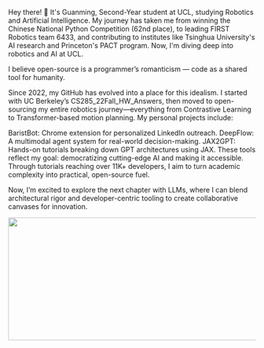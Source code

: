Hey there! 👋
It's Guanming, Second-Year student at UCL, studying Robotics and Artificial Intelligence. My journey has taken me from winning the Chinese National Python Competition (62nd place), to leading FIRST Robotics team 6433, and contributing to institutes like Tsinghua University's AI research and Princeton's PACT program. Now, I'm diving deep into robotics and AI at UCL.

I believe open-source is a programmer’s romanticism — code as a shared tool for humanity.

Since 2022, my GitHub has evolved into a place for this idealism. I started with UC Berkeley’s CS285_22Fall_HW_Answers, then moved to open-sourcing my entire robotics journey—everything from Contrastive Learning to Transformer-based motion planning. My personal projects include:

BaristBot: Chrome extension for personalized LinkedIn outreach.
DeepFlow: A multimodal agent system for real-world decision-making.
JAX2GPT: Hands-on tutorials breaking down GPT architectures using JAX.
These tools reflect my goal: democratizing cutting-edge AI and making it accessible. Through tutorials reaching over 11K+ developers, I aim to turn academic complexity into practical, open-source fuel.

Now, I’m excited to explore the next chapter with LLMs, where I can blend architectural rigor and developer-centric tooling to create collaborative canvases for innovation.


<img src="https://github-readme-stats.vercel.app/api?username=william-Dic&show_icons=true&bg_color=00000000" width="1000" height="250" />


